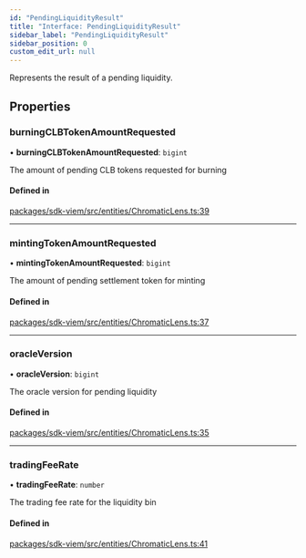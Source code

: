 ```yaml
---
id: "PendingLiquidityResult"
title: "Interface: PendingLiquidityResult"
sidebar_label: "PendingLiquidityResult"
sidebar_position: 0
custom_edit_url: null
---
```


Represents the result of a pending liquidity.

## Properties

### burningCLBTokenAmountRequested

• **burningCLBTokenAmountRequested**: `bigint`

The amount of pending CLB tokens requested for burning

#### Defined in

[packages/sdk-viem/src/entities/ChromaticLens.ts:39](https://github.com/chromatic-protocol/sdk/blob/3c3ce86/packages/sdk-viem/src/entities/ChromaticLens.ts#L39)

___

### mintingTokenAmountRequested

• **mintingTokenAmountRequested**: `bigint`

The amount of pending settlement token for minting

#### Defined in

[packages/sdk-viem/src/entities/ChromaticLens.ts:37](https://github.com/chromatic-protocol/sdk/blob/3c3ce86/packages/sdk-viem/src/entities/ChromaticLens.ts#L37)

___

### oracleVersion

• **oracleVersion**: `bigint`

The oracle version for pending liquidity

#### Defined in

[packages/sdk-viem/src/entities/ChromaticLens.ts:35](https://github.com/chromatic-protocol/sdk/blob/3c3ce86/packages/sdk-viem/src/entities/ChromaticLens.ts#L35)

___

### tradingFeeRate

• **tradingFeeRate**: `number`

The trading fee rate for the liquidity bin

#### Defined in

[packages/sdk-viem/src/entities/ChromaticLens.ts:41](https://github.com/chromatic-protocol/sdk/blob/3c3ce86/packages/sdk-viem/src/entities/ChromaticLens.ts#L41)
